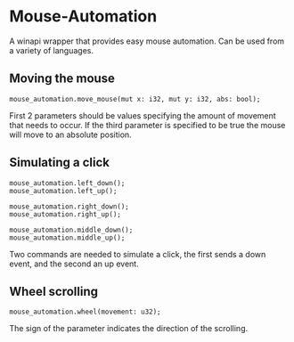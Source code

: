 # Mouse-Automation
A winapi wrapper that provides easy mouse automation. Can be used from a variety of languages.

## Moving the mouse
```
mouse_automation.move_mouse(mut x: i32, mut y: i32, abs: bool);
```

First 2 parameters should be values specifying the amount of movement that needs to occur. If the third parameter is specified to be true the mouse will move to an absolute position.

## Simulating a click
```
mouse_automation.left_down();  
mouse_automation.left_up();
```

```
mouse_automation.right_down();  
mouse_automation.right_up();
```

```
mouse_automation.middle_down();  
mouse_automation.middle_up();
```

Two commands are needed to simulate a click, the first sends a down event, and the second an up event. 

## Wheel scrolling
```
mouse_automation.wheel(movement: u32);
```

The sign of the parameter indicates the direction of the scrolling.
